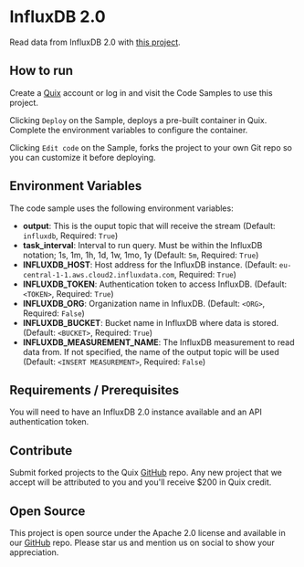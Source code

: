 # InfluxDB 2.0

Read data from InfluxDB 2.0 with [this project](https://github.com/quixio/quix-samples/tree/main/python/sources/InfluxDB-2.0).

## How to run

Create a [Quix](https://portal.platform.quix.ai/self-sign-up?xlink=github) account or log in and visit the Code Samples to use this project.

Clicking `Deploy` on the Sample, deploys a pre-built container in Quix. Complete the environment variables to configure the container.

Clicking `Edit code` on the Sample, forks the project to your own Git repo so you can customize it before deploying.

## Environment Variables

The code sample uses the following environment variables:

- **output**: This is the ouput topic that will receive the stream (Default: `influxdb`, Required: `True`)
- **task_interval**: Interval to run query. Must be within the InfluxDB notation; 1s, 1m, 1h, 1d, 1w, 1mo, 1y (Default: `5m`, Required: `True`)
- **INFLUXDB_HOST**: Host address for the InfluxDB instance. (Default: `eu-central-1-1.aws.cloud2.influxdata.com`, Required: `True`)
- **INFLUXDB_TOKEN**: Authentication token to access InfluxDB. (Default: `<TOKEN>`, Required: `True`)
- **INFLUXDB_ORG**: Organization name in InfluxDB. (Default: `<ORG>`, Required: `False`)
- **INFLUXDB_BUCKET**: Bucket name in InfluxDB where data is stored. (Default: `<BUCKET>`, Required: `True`)
- **INFLUXDB_MEASUREMENT_NAME**: The InfluxDB measurement to read data from. If not specified, the name of the output topic will be used (Default: `<INSERT MEASUREMENT>`, Required: `False`)

## Requirements / Prerequisites

You will need to have an InfluxDB 2.0 instance available and an API authentication token.

## Contribute

Submit forked projects to the Quix [GitHub](https://github.com/quixio/quix-samples) repo. Any new project that we accept will be attributed to you and you'll receive $200 in Quix credit.

## Open Source

This project is open source under the Apache 2.0 license and available in our [GitHub](https://github.com/quixio/quix-samples) repo. Please star us and mention us on social to show your appreciation.

